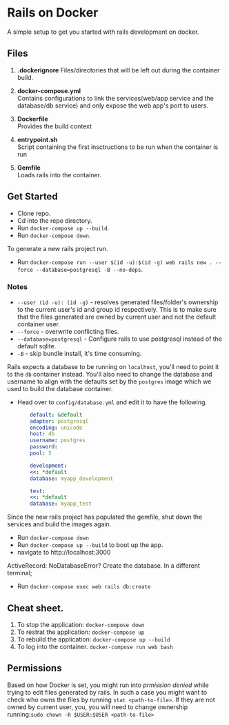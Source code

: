 # Rails on Docker

A simple setup to get you started with rails development on docker.

## Files

1. **.dockerignore**
Files/directories that will be left out during the container build.

2. **docker-compose.yml**  
Contains configurations to link the services(web/app service and the database/db service) and only expose the web app's port to users.

3. **Dockerfile**  
Provides the build context

4. **entrypoint.sh**  
Script containing the first insctructions to be run when the container is run

5. **Gemfile**  
Loads rails into the container.


## Get Started

- Clone repo.
- Cd into the repo directory.
- Run `docker-compose up --build`.
- Run `docker-compose down`. 
  
To generate a new rails project run.

- Run `docker-compose run --user $(id -u):$(id -g) web rails new . --force --database=postgresql -B --no-deps`.

### Notes

- `--user (id -u): (id -g)` -  resolves generated files/folder's ownership to the current user's id and group id respectively. This is to make sure that the files generated are owned by current user and not the default container user.  
- `--force` - overwrite conflicting files.  
- `--database=postgresql` - Configure rails to use postgresql instead of the default sqlite.  
- `-B` - skip bundle install, it's time consuming.


Rails expects a database to be running on `localhost`, you'll need to point it to the `db` container instead. You'll also need to change the database and username to align with the defaults set by the `postgres` image which we used to build the database container.

- Head over to `config/database.yml` and edit it to have the following.
    ```yml
        default: &default
        adapter: postgresql
        encoding: unicode
        host: db
        username: postgres
        password:
        pool: 5

        development:
        <<: *default
        database: myapp_development

        test:
        <<: *default
        database: myapp_test
    ```

Since the new rails project has populated the gemfile, shut down the services and build the images again.

- Run `docker-compose down`
- Run `docker-compose up --build` to boot up the app.
- navigate to http://localhost:3000

ActiveRecord: NoDatabaseError?
Create the database.
In a different terminal;

- Run `docker-compose exec web rails db:create`

## Cheat sheet.

1. To stop the application:
   `docker-compose down`
2. To restrat the application:
   `docker-compose up`
3. To rebuild the application:
   `docker-compose up --build`
4. To log into the container.
   `docker-compose run web bash`


## Permissions

Based on how Docker is set, you might run into *prmission denied* while trying to edit files generated by rails. In such a case you might want to check who owns the files by running `stat <path-to-file>`. If they are not owned by current user, you, you will need to change ownership running:`sudo chown -R $USER:$USER <path-to-file>`
